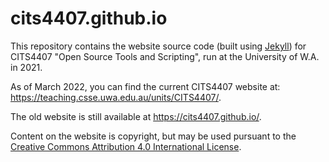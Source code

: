 
# cits4407.github.io

This repository contains the website source code (built
using [Jekyll][jekyll]) for
CITS4407 "Open Source Tools and Scripting", run at the
University of W.A. in 2021.

As of March 2022, you can find the current CITS4407 website at:
<https://teaching.csse.uwa.edu.au/units/CITS4407/>.

The old website is still available at <https://cits4407.github.io/>.

Content on the website is copyright, but may be used pursuant to the
<a rel='license' href='https://creativecommons.org/licenses/by/4.0/'>Creative Commons Attribution 4.0 International License</a>.

[eleventy]: https://www.11ty.dev
[jekyll]: https://jekyllrb.com

